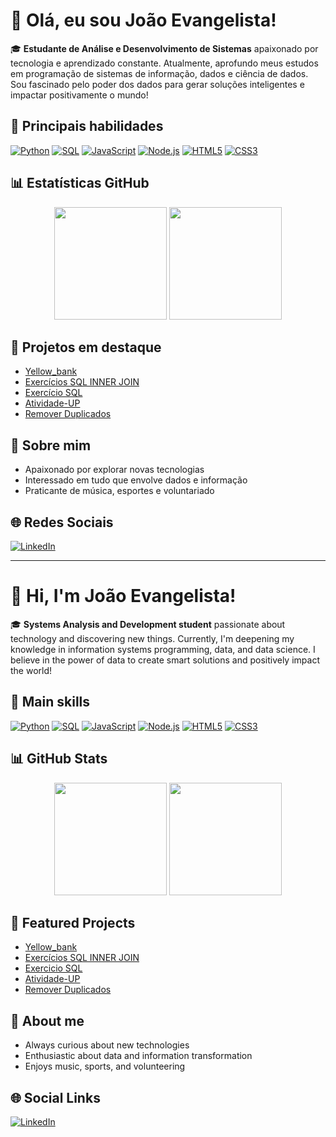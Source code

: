 # 👋 Olá, eu sou João Evangelista!

🎓 **Estudante de Análise e Desenvolvimento de Sistemas** apaixonado por tecnologia e aprendizado constante. Atualmente, aprofundo meus estudos em programação de sistemas de informação, dados e ciência de dados. Sou fascinado pelo poder dos dados para gerar soluções inteligentes e impactar positivamente o mundo!

## 🚀 Principais habilidades

[![Python](https://img.shields.io/badge/Python-3776AB?style=for-the-badge&logo=python&logoColor=white)](https://www.python.org/)
[![SQL](https://img.shields.io/badge/SQL-336791?style=for-the-badge&logo=postgresql&logoColor=white)](https://www.postgresql.org/)
[![JavaScript](https://img.shields.io/badge/JavaScript-F7DF1E?style=for-the-badge&logo=javascript&logoColor=black)](https://developer.mozilla.org/pt-BR/docs/Web/JavaScript)
[![Node.js](https://img.shields.io/badge/Node.js-339933?style=for-the-badge&logo=nodedotjs&logoColor=white)](https://nodejs.org/)
[![HTML5](https://img.shields.io/badge/HTML5-E34F26?style=for-the-badge&logo=html5&logoColor=white)](https://developer.mozilla.org/pt-BR/docs/Web/HTML)
[![CSS3](https://img.shields.io/badge/CSS3-1572B6?style=for-the-badge&logo=css3&logoColor=white)](https://developer.mozilla.org/pt-BR/docs/Web/CSS)

## 📊 Estatísticas GitHub

<div align="center">
  <img height="180em" src="https://github-readme-stats.vercel.app/api?username=Evangelista96&show_icons=true&theme=tokyonight&include_all_commits=true&count_private=true"/>
  <img height="180em" src="https://github-readme-stats.vercel.app/api/top-langs/?username=Evangelista96&layout=compact&langs_count=7&theme=tokyonight"/>
</div>

## 🌟 Projetos em destaque
- [Yellow_bank](https://github.com/Evangelista96/Yellow_bank)
- [Exercícios SQL INNER JOIN](https://github.com/Evangelista96/Exerc-cios-SQL-INEER-JOIN)
- [Exercício SQL](https://github.com/Evangelista96/Exercicio-SQL)
- [Atividade-UP](https://github.com/Evangelista96/Atividade-UP)
- [Remover Duplicados](https://github.com/Evangelista96/Remover-Duplicados)

## 🎯 Sobre mim
- Apaixonado por explorar novas tecnologias
- Interessado em tudo que envolve dados e informação
- Praticante de música, esportes e voluntariado

## 🌐 Redes Sociais
[![LinkedIn](https://img.shields.io/badge/LinkedIn-blue?style=for-the-badge&logo=linkedin&logoColor=white)](https://www.linkedin.com/in/joao-evangelista-44828b189)

---

# 👋 Hi, I'm João Evangelista!

🎓 **Systems Analysis and Development student** passionate about technology and discovering new things. Currently, I'm deepening my knowledge in information systems programming, data, and data science. I believe in the power of data to create smart solutions and positively impact the world!

## 🚀 Main skills

[![Python](https://img.shields.io/badge/Python-3776AB?style=for-the-badge&logo=python&logoColor=white)](https://www.python.org/)
[![SQL](https://img.shields.io/badge/SQL-336791?style=for-the-badge&logo=postgresql&logoColor=white)](https://www.postgresql.org/)
[![JavaScript](https://img.shields.io/badge/JavaScript-F7DF1E?style=for-the-badge&logo=javascript&logoColor=black)](https://developer.mozilla.org/en-US/docs/Web/JavaScript)
[![Node.js](https://img.shields.io/badge/Node.js-339933?style=for-the-badge&logo=nodedotjs&logoColor=white)](https://nodejs.org/)
[![HTML5](https://img.shields.io/badge/HTML5-E34F26?style=for-the-badge&logo=html5&logoColor=white)](https://developer.mozilla.org/en-US/docs/Web/HTML)
[![CSS3](https://img.shields.io/badge/CSS3-1572B6?style=for-the-badge&logo=css3&logoColor=white)](https://developer.mozilla.org/en-US/docs/Web/CSS)

## 📊 GitHub Stats

<div align="center">
  <img height="180em" src="https://github-readme-stats.vercel.app/api?username=Evangelista96&show_icons=true&theme=tokyonight&include_all_commits=true&count_private=true"/>
  <img height="180em" src="https://github-readme-stats.vercel.app/api/top-langs/?username=Evangelista96&layout=compact&langs_count=7&theme=tokyonight"/>
</div>

## 🌟 Featured Projects
- [Yellow_bank](https://github.com/Evangelista96/Yellow_bank)
- [Exercícios SQL INNER JOIN](https://github.com/Evangelista96/Exerc-cios-SQL-INEER-JOIN)
- [Exercicio SQL](https://github.com/Evangelista96/Exercicio-SQL)
- [Atividade-UP](https://github.com/Evangelista96/Atividade-UP)
- [Remover Duplicados](https://github.com/Evangelista96/Remover-Duplicados)

## 🎯 About me
- Always curious about new technologies
- Enthusiastic about data and information transformation
- Enjoys music, sports, and volunteering

## 🌐 Social Links
[![LinkedIn](https://img.shields.io/badge/LinkedIn-blue?style=for-the-badge&logo=linkedin&logoColor=white)](https://www.linkedin.com/in/joao-evangelista-44828b189)
